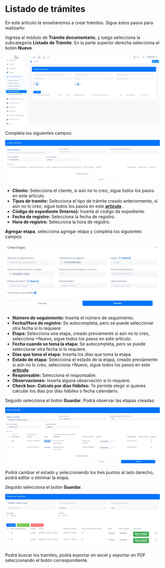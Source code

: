 # Listado de trámites

En este artículo te enseñaremos a crear trámites. Sigue estos pasos para realizarlo:

Ingresa al módulo de **Trámite documentario**, y luego selecciona la subcategoría **Listado de Trámite**. En la parte superior derecha selecciona el botón **Nuevo**.

![Alt text](img/Tdocumentos13.jpg)

Completa los siguientes campos:

![Alt text](img/Tdocumentos12.jpg)

- **Cliente:** Selecciona el cliente, si aún no lo creo, sigue todos los pasos en este artículo.
- **Tipos de tramite:** Selecciona el tipo de trámite creado anteriormente, si aún no lo creo, sigue todos los pasos en este **[artículo](https://fastura.github.io/documentacion/tramite-documentario/Tipos-de-tr%C3%A1mites)** .
- **Código de expediente (Interno):** Inserta el código de expediente.
- **Fecha de registro:** Selecciona la fecha de registro.
- **Hora de registro:** Selecciona la hora de registro.

**Agregar etapa**, selecciona agregar etapa y completa los siguientes campos:

![Alt text](img/etapa01.jpg)

- **Número de seguimiento:** Inserta el número de seguimiento.
- **Fecha/Hora de registro:** Se autocompleta, pero se puede seleccionar otra fecha si lo requiere.
- **Etapa:** Selecciona una etapa, creado previamente si aún no lo creo, selecciona +Nuevo, sigue todos los pasos en este artículo.
- **Fecha cuando se toma la etapa:** Se autocompleta, pero se puede seleccionar otra fecha si lo requiere.
- **Días que toma el etapa:** Inserta los días que toma la etapa.
- **Estado de etapa:**  Selecciona el estado de la etapa, creado previamente si aún no lo creo, selecciona +Nuevo, sigue todos los pasos en este **[artículo](https://fastura.github.io/documentacion/tramite-documentario/Listado-de-Etapas)**.
- **Responsable:** Selecciona el responsable.
- **Observaciones:** Inserta alguna observación si lo requiere.
- **Check box- Calculo por días Hábiles:** Te permite elegir si quieres calcular los días por días hábiles o fecha calendario.

Seguido selecciona el botón **Guardar**. Podrá observar las etapas creadas:

![Alt text](img/Tdocumentos14.jpg)

Podrá cambiar el estado y seleccionando los tres puntos al lado derecho, podrá editar o eliminar la etapa.

Seguido selecciona el botón **Guardar**.

![Alt text](img/Tdocumentos15.jpg)

Podrá buscar los tramites, podrá exportar en excel y exportar en PDF seleccionando el botón correspondiente.
